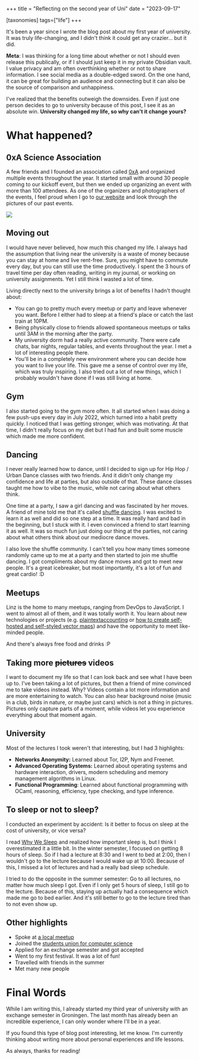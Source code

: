 +++
title = "Reflecting on the second year of Uni"
date = "2023-09-17"

[taxonomies]
tags=["life"]
+++

It's been a year since I wrote the blog post about my first year of university. It was truly life-changing, and I didn't think it could get any crazier... but it did.

**Meta**: I was thinking for a long time about whether or not I should even release this publically, or if I should just keep it in my private Obsidian vault. I value privacy and am often overthinking whether or not to share information. I see social media as a double-edged sword. On the one hand, it can be great for building an audience and connecting but it can also be the source of comparison and unhappiness.

I've realized that the benefits outweigh the downsides. Even if just one person decides to go to university because of this post, I see it as an absolute win. **University changed my life, so why can't it change yours?**

# What happened?

## 0xA Science Association

A few friends and I founded an association called [0xA](https://0xa.at) and organized multiple events throughout the year. It started small with around 30 people coming to our kickoff event, but then we ended up organizing an event with more than 100 attendees. As one of the organizers and photographers of the events, I feel proud when I go to [our website](https://0xa.at/) and look through the pictures of our past events. 

![](https://github.com/not-matthias/not-matthias.github.io/assets/26800596/46e24e72-8bf8-4de0-ad02-e45a628dc788)

## Moving out

I would have never believed, how much this changed my life. I always had the assumption that living near the university is a waste of money because you can stay at home and live rent-free. Sure, you might have to commute every day, but you can still use the time productively. I spent the 3 hours of travel time per day often reading, writing in my journal, or working on university assignments. Yet I still think I wasted a lot of time.

Living directly next to the university brings a lot of benefits I hadn't thought about:

- You can go to pretty much every meetup or party and leave whenever you want. Before I either had to sleep at a friend's place or catch the last train at 10PM.
- Being physically close to friends allowed spontaneous meetups or talks until 3AM in the morning after the party.
- My university dorm had a really active community. There were cafe chats, bar nights, regular tables, and events throughout the year. I met a lot of interesting people there.
- You'll be in a completely new environment where you can decide how you want to live your life. This gave me a sense of control over my life, which was truly inspiring. I also tried out a lot of new things, which I probably wouldn't have done if I was still living at home.

## Gym

I also started going to the gym more often. It all started when I was doing a few push-ups every day in July 2022, which turned into a habit pretty quickly. I noticed that I was getting stronger, which was motivating. At that time, I didn't really focus on my diet but I had fun and built some muscle which made me more confident.

## Dancing

I never really learned how to dance, until I decided to sign up for Hip Hop / Urban Dance classes with two friends. And it didn't only change my confidence and life at parties, but also outside of that. These dance classes taught me how to vibe to the music, while not caring about what others think.

One time at a party, I saw a girl dancing and was fascinated by her moves. A friend of mine told me that it's called [shuffle dancing](https://www.youtube.com/watch?v=aHm7-HSy6BQ&pp=ygUXc2h1ZmZsZSBkYW5jZSBiYXJjZWxvbmE%3D). I was excited to learn it as well and did so one step at a time. It was really hard and bad in the beginning, but I stuck with it. I even convinced a friend to start learning it as well. It was so much fun just doing our thing at the parties, not caring about what others think about our mediocre dance moves.

I also love the shuffle community. I can't tell you how many times someone randomly came up to me at a party and then started to join me shuffle dancing. I got compliments about my dance moves and got to meet new people. It's a great icebreaker, but most importantly, it's a lot of fun and great cardio! :D

## Meetups

Linz is the home to many meetups, ranging from DevOps to JavaScript. I went to almost all of them, and it was totally worth it. You learn about new technologies or projects (e.g. [plaintextaccounting](https://plaintextaccounting.org/) or [how to create self-hosted and self-styled vector maps](https://oliverspies.blog/articles/web-maps-creating-self-hosted-and-self-styled-vector-maps-for-your-website)) and have the opportunity to meet like-minded people.

And there's always free food and drinks :P

## Taking more ~~pictures~~ videos

I want to document my life so that I can look back and see what I have been up to. I've been taking a lot of pictures, but then a friend of mine convinced me to take videos instead. Why? Videos contain a lot more information and are more entertaining to watch. You can also hear background noise (music in a club, birds in nature, or maybe just cars) which is not a thing in pictures. Pictures only capture parts of a moment, while videos let you experience everything about that moment again.

## University

Most of the lectures I took weren't that interesting, but I had 3 highlights:

- **Networks Anonymity:** Learned about Tor, I2P, Nym and Freenet.
- **Advanced Operating Systems:** Learned about operating systems and hardware interaction, drivers, modern scheduling 
  and memory management algorithms in Linux.
- **Functional Programming**: Learned about functional programming with OCaml, reasoning, efficiency, type checking, and type inference.

## To sleep or not to sleep?

I conducted an experiment by accident: Is it better to focus on sleep at the cost of university, or vice versa?

I read [Why We Sleep](https://en.wikipedia.org/wiki/Why_We_Sleep) and realized how important sleep is, but I think I overestimated it a little bit. In the winter semester, I focused on getting 8 hours of sleep. So if I had a lecture at 8:30 and I went to bed at 2:00, then I wouldn't go to the lecture because I would wake up at 10:00. Because of this, I missed a lot of lectures and had a really bad sleep schedule.

I tried to do the opposite in the summer semester: Go to all lectures, no matter how much sleep I got. Even if I only get 5 hours of sleep, I still go to the lecture. Because of this, staying up actually had a consequence which made me go to bed earlier. And it's still better to go to the lecture tired than to not even show up.

## Other highlights

- Spoke at [a local meetup](https://technologieplauscherl.at/79/)
- Joined the [students union for computer science](https://oeh.jku.at/informatik)
- Applied for an exchange semester and got accepted
- Went to my first festival. It was a lot of fun!
- Travelled with friends in the summer
- Met many new people

# Final Words

While I am writing this, I already started my third year of university with an exchange semester in Groningen. The last month has already been an incredible experience, I can only wonder where I'll be in a year. 

If you found this type of blog post interesting, let me know. I'm currently thinking about writing more about personal experiences and life lessons. 

As always, thanks for reading!